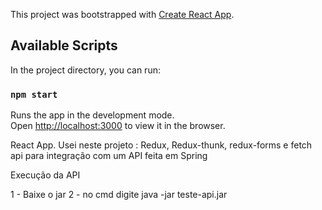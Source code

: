 This project was bootstrapped with [Create React App](https://github.com/facebook/create-react-app).

## Available Scripts

In the project directory, you can run:

### `npm start`

Runs the app in the development mode.<br>
Open [http://localhost:3000](http://localhost:3000) to view it in the browser.



React App. Usei neste projeto : Redux, Redux-thunk, redux-forms e fetch api para integração com um API feita em Spring

Execução da API

1 - Baixe o jar
2 - no cmd digite java -jar teste-api.jar
